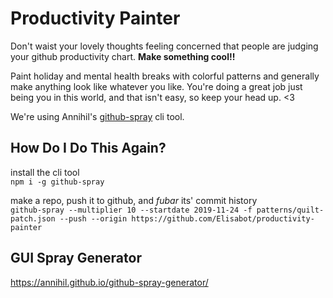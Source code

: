 # Productivity Painter
Don't waist your lovely thoughts feeling concerned that people are judging your github productivity chart. **Make something cool!!**

Paint holiday and mental health breaks with colorful patterns and generally make anything look like whatever you like. You're doing a great job just being you in this world, and that isn't easy, so keep your head up. <3

We're using Annihil's [github-spray](https://github.com/Annihil/github-spray) cli tool.

## How Do I Do This Again?
install the cli tool <br>
`npm i -g github-spray`

make a repo, push it to github, and *fubar* its' commit history <br>
`github-spray --multiplier 10 --startdate 2019-11-24 -f patterns/quilt-patch.json --push --origin https://github.com/Elisabot/productivity-painter`

## GUI Spray Generator
https://annihil.github.io/github-spray-generator/
